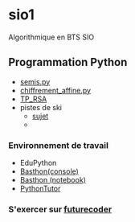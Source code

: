 # sio1
Algorithmique en BTS SIO

## Programmation Python
* [semis.py](semis.py)
* [chiffrement_affine.py](chiffrement_affine.py)
* [TP_RSA](https://notebook.basthon.fr/?from=https://raw.githubusercontent.com/thfruchart/sio1/refs/heads/main/TP_RSA.ipynb)
* pistes de ski
  - [sujet](Pistes_de_ski/PistesSKI.pdf)
  - [](Pistes_de_ski/SKI_TP.py)


### Environnement de travail
* EduPython
* [Basthon(console)](https://console.basthon.fr/) 
* [Basthon (notebook)](https://notebook.basthon.fr/)
* [PythonTutor](https://pythontutor.com/visualize.html#mode=edit)
### S'exercer sur [futurecoder](https://fr.futurecoder.io/course/#toc)
